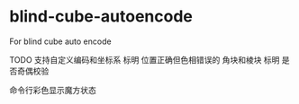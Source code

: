 # blind-cube-autoencode
For blind cube auto encode

TODO
支持自定义编码和坐标系
标明 位置正确但色相错误的 角块和棱块
标明 是否奇偶校验

命令行彩色显示魔方状态
